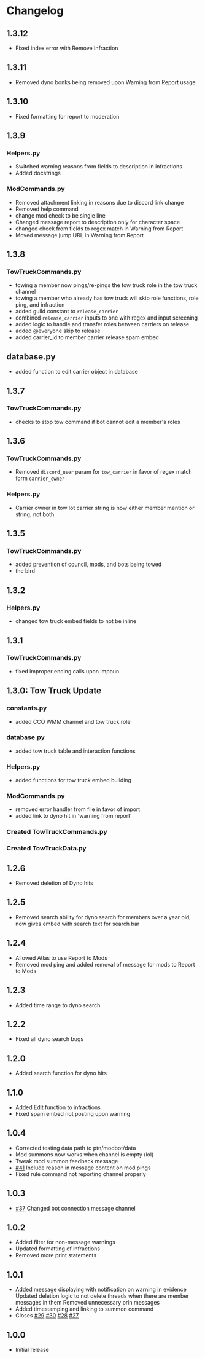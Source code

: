 # Changelog
## 1.3.12
- Fixed index error with Remove Infraction
## 1.3.11
- Removed dyno bonks being removed upon Warning from Report usage
## 1.3.10
- Fixed formatting for report to moderation
## 1.3.9
### Helpers.py
- Switched warning reasons from fields to description in infractions
- Added docstrings
### ModCommands.py
- Removed attachment linking in reasons due to discord link change
- Removed help command
- change mod check to be single line
- Changed message report to description only for character space
- changed check from fields to regex match in Warning from Report
- Moved message jump URL in Warning from Report
## 1.3.8
### TowTruckCommands.py
- towing a member now pings/re-pings the tow truck role in the tow truck channel
- towing a member who already has tow truck will skip role functions, role ping, and infraction
- added guild constant to `release_carrier`
- combined `release_carrier` inputs to one with regex and input screening
- added logic to handle and transfer roles between carriers on release
- added @everyone skip to release
- added carrier_id to member carrier release spam embed

## database.py
- added function to edit carrier object in database
## 1.3.7
### TowTruckCommands.py
- checks to stop tow command if bot cannot edit a member's roles

## 1.3.6
### TowTruckCommands.py
- Removed `discord_user` param for `tow_carrier` in favor of regex match form `carrier_owner`

### Helpers.py
- Carrier owner in tow lot carrier string is now either member mention or string, not both
## 1.3.5
### TowTruckCommands.py
- added prevention of council, mods, and bots being towed
- the bird

## 1.3.2
### Helpers.py
- changed tow truck embed fields to not be inline

## 1.3.1
### TowTruckCommands.py
- fixed improper ending calls upon impoun

## 1.3.0: Tow Truck Update
### constants.py
- added CCO WMM channel and tow truck role

### database.py
- added tow truck table and interaction functions

### Helpers.py
- added functions for tow truck embed building
### ModCommands.py
- removed error handler from file in favor of import
- added link to dyno hit in 'warning from report'
### Created TowTruckCommands.py
### Created TowTruckData.py
## 1.2.6
- Removed deletion of Dyno hits
## 1.2.5
- Removed search ability for dyno search for members over a year old, now gives embed with search text for search bar
## 1.2.4
- Allowed Atlas to use Report to Mods
- Removed mod ping and added removal of message for mods to Report to Mods
## 1.2.3
- Added time range to dyno search
## 1.2.2
- Fixed all dyno search bugs
## 1.2.0
- Added search function for dyno hits
## 1.1.0
- Added Edit function to infractions
- Fixed spam embed not posting upon warning

## 1.0.4
- Corrected testing data path to ptn/modbot/data
- Mod summons now works when channel is empty (lol)
- Tweak mod summon feedback message
- [#41](https://github.com/PilotsTradeNetwork/ModBot/issues/41) Include reason in message content on mod pings
- Fixed rule command not reporting channel properly


## 1.0.3
- [#37](https://github.com/PilotsTradeNetwork/ModBot/issues/37) Changed bot connection message channel


## 1.0.2
- Added filter for non-message warnings
- Updated formatting of infractions
- Removed more print statements


## 1.0.1
- Added message displaying with notification on warning in evidence Updated deletion logic to not delete threads when there are member messages in them Removed unnecessary prin messages
- Added timestamping and linking to summon command
- Closes [#29](https://github.com/PilotsTradeNetwork/ModBot/issues/29) [#30](https://github.com/PilotsTradeNetwork/ModBot/issues/30) [#28](https://github.com/PilotsTradeNetwork/ModBot/issues/28) [#27](https://github.com/PilotsTradeNetwork/ModBot/issues/27)


## 1.0.0
- Initial release
